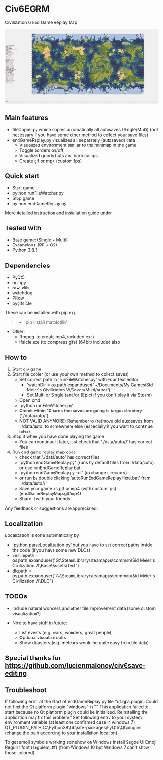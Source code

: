 # Civ6EGRM
Civilization 6 End Game Replay Map

![](endGameReplayMap.gif)

## Main features
- fileCopier.py which copies automatically all autosaves (Single/Multi) (not necessary if you have some other method to collect your save files)
- endGameReplay.py visualizes all separately (autosaved) data
  - Visualized environment similar to the minimap in the game
  - Toggle borders on/off
  - Visualized goody huts and barb camps
  - Create gif or mp4 (custom fps)
  
## Quick start
- Start game
- python runFileWatcher.py
- Stop game
- python endGameReplay.py

More detailed instruction and installation guide under
  
## Tested with
- Base game: (Single + Multi)
- Expansions: (RF + GS)
- Python 3.8.3

## Dependencies
- PyQt5
- numpy
- raw-zlib
- watchdog
- Pillow
- pygifsicle

These can be installed with pip e.g. 
> - 'pip install matplotlib'

- Other:
    - ffmpeg (to create mp4, included exe)
    - ifsicle.exe (to compress gifs) (64bit) included also

## How to
1) Start civ game
1) Start file copier (or use your own method to collect saves)
    - Set correct path to 'runFileWatcher.py' with your text editor
      - 'watchDir = os.path.expanduser("~/Documents/My Games/Sid Meier's Civilization VI/Saves/Multi/auto/")'
      - Set Multi or Single (and/or (Epic) if you don't play it via Steam)
    - Open cmd
    - 'python runFileWatcher.py'
    - Check within 10 turns that saves are going to target directory ('./data/auto/<AUTOGENERATEDFOLDER>')
    - NOT VALID ANYMORE: Remember to (re)move old autosaves from './data/auto' to somewhere else (especially if you want to continue later)
1) Stop it when you have done playing the game
    - You can continue it later, just check that './data/auto/<AUTOGENERATEDFOLDER>/' has correct files
1) Run end game replay map code
    - check that './data/auto' has correct files
    - 'python endGameReplay.py'    (runs by default files from ./data/auto) or use runEndGameReplay.bat
    - 'python endGameReplay.py -d <someDirectoryWithAutoSaves>'    (to change directory)
    - or run by double clicking 'autoRunEndGameReplayHere.bat' from './data/auto/<AUTOGENERATEDFOLDER>/'
    - Save your game as gif or mp4 (with custom fps) (endGameReplayMap.gif/mp4)
    - Share it with your friends

Any feedback or suggestions are appreciated.

## Localization
Localization is done automatically by
- 'python parseLocalization.py' but you have to set correct paths inside the code (if you have some new DLCs)
- vanillapath = os.path.expanduser("G:\SteamLibrary\steamapps\common\Sid Meier's Civilization VI\Base\Assets\Text")
- dlcpath = os.path.expanduser("G:\SteamLibrary\steamapps\common\Sid Meier's Civilization VI\DLC")

## TODOs
- Include natural wonders and other tile improvement data (some custom visualization?)

- Nice to have stuff in future:
  - List events (e.g. wars, wonders, great people)
  - Optional visualize units
  - Show disasters (e.g. meteors would be quite easy from tile data)

## Special thanks for https://github.com/lucienmaloney/civ6save-editing

## Troubleshoot
If following error at the start of endGameReplay.py file
"qt.qpa.plugin: Could not find the Qt platform plugin "windows" in ""
This application failed to start because no Qt platform plugin could be initialized. Reinstalling the application may fix this problem."
Set following entry to your system environment variable (at least one confirmed case in windows 7)
QT_PLUGIN_PATH  C:\Python38\Lib\site-packages\PyQt5\Qt\plugins  (change the path according to your installation location)

To get emoji symbols working somehow on Windows install Segoe UI Emoji Regular font (seguiemj.ttf) (from Windows 10 but Windows 7 can't show those colored)
